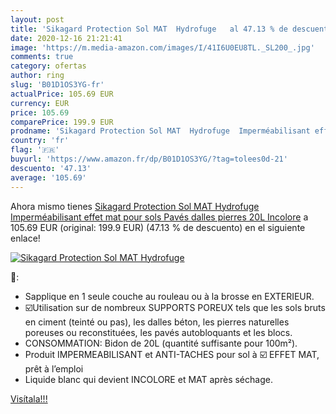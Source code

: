 ```yaml
---
layout: post
title: 'Sikagard Protection Sol MAT  Hydrofuge   al 47.13 % de descuento'
date: 2020-12-16 21:21:41
image: 'https://m.media-amazon.com/images/I/41I6U0EU8TL._SL200_.jpg'
comments: true
category: ofertas
author: ring
slug: 'B01D1OS3YG-fr'
actualPrice: 105.69 EUR
currency: EUR
price: 105.69
comparePrice: 199.9 EUR
prodname: 'Sikagard Protection Sol MAT  Hydrofuge  Imperméabilisant effet mat pour sols  Pavés  dalles  pierres   20L  Incolore'
country: 'fr'
flag: '🇫🇷'
buyurl: 'https://www.amazon.fr/dp/B01D1OS3YG/?tag=tolees0d-21'
descuento: '47.13'
average: '105.69'
---
```


Ahora mismo tienes [Sikagard Protection Sol MAT  Hydrofuge  Imperméabilisant effet mat pour sols  Pavés  dalles  pierres   20L  Incolore](https://www.amazon.fr/dp/B01D1OS3YG/?tag=tolees0d-21) a 105.69 EUR (original: 199.9 EUR) (47.13 %  de descuento) en el siguiente enlace!

[![Sikagard Protection Sol MAT  Hydrofuge  ](https://m.media-amazon.com/images/I/41I6U0EU8TL._SL200_.jpg)](https://www.amazon.fr/dp/B01D1OS3YG/?tag=tolees0d-21)

🔎:

- Sapplique en 1 seule couche au rouleau ou à la brosse en EXTERIEUR.
- ☑️Utilisation sur de nombreux SUPPORTS POREUX tels que les sols bruts en ciment (teinté ou pas), les dalles béton, les pierres naturelles poreuses ou reconstituées, les pavés autobloquants et les blocs.
- CONSOMMATION: Bidon de 20L (quantité suffisante pour 100m²).
- Produit IMPERMEABILISANT et ANTI-TACHES pour sol à ☑️ EFFET MAT, prêt à l’emploi
- Liquide blanc qui devient INCOLORE et MAT après séchage.

[Visítala!!!](https://www.amazon.fr/dp/B01D1OS3YG/?tag=tolees0d-21)
